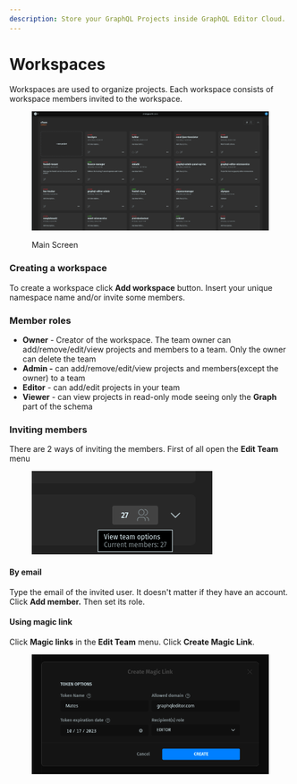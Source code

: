 ```yaml
---
description: Store your GraphQL Projects inside GraphQL Editor Cloud.
---
```


# Workspaces

Workspaces are used to organize projects. Each workspace consists of workspace members invited to the workspace.

<figure><img src="../../.gitbook/assets/image (4) (3).png" alt=""><figcaption><p>Main Screen</p></figcaption></figure>

### Creating a workspace

To create a workspace click **Add workspace** button. Insert your unique namespace name and/or invite some members.

### Member roles

* **Owner** - Creator of the workspace. The team owner can add/remove/edit/view projects and members to a team. Only the owner can delete the team
* **Admin -** can add/remove/edit/view projects and members(except the owner) to a team
* **Editor** -  can add/edit projects in your team
* **Viewer** - can view projects in read-only mode seeing only the **Graph** part of the schema

### Inviting members

There are 2 ways of inviting the members. First of all open the **Edit Team** menu

<figure><img src="../../.gitbook/assets/image (18).png" alt=""><figcaption></figcaption></figure>

#### By email

Type the email of the invited user. It doesn't matter if they have an account. Click **Add member.** Then set its role.

#### Using magic link

Click **Magic links** in the **Edit Team** menu. Click **Create Magic Link**.

<figure><img src="../../.gitbook/assets/image (2) (2).png" alt=""><figcaption></figcaption></figure>

